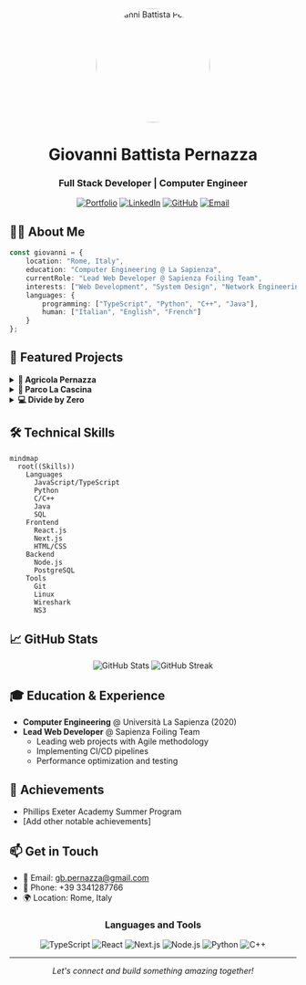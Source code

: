 
<div align="center">
  <img src="https://avatars.githubusercontent.com/nannipy" alt="Giovanni Battista Pernazza" width="200" style="border-radius: 50%;"/>

  # Giovanni Battista Pernazza
  ### Full Stack Developer | Computer Engineer

  [![Portfolio](https://img.shields.io/badge/Portfolio-000000?style=for-the-badge&logo=About.me&logoColor=white)](https://your-website-url.com)
  [![LinkedIn](https://img.shields.io/badge/LinkedIn-0077B5?style=for-the-badge&logo=linkedin&logoColor=white)](https://linkedin.com/in/your-profile)
  [![GitHub](https://img.shields.io/badge/GitHub-100000?style=for-the-badge&logo=github&logoColor=white)](https://github.com/nannipy)
  [![Email](https://img.shields.io/badge/Email-D14836?style=for-the-badge&logo=gmail&logoColor=white)](mailto:gb.pernazza@gmail.com)
</div>

## 👨‍💻 About Me

```typescript
const giovanni = {
    location: "Rome, Italy",
    education: "Computer Engineering @ La Sapienza",
    currentRole: "Lead Web Developer @ Sapienza Foiling Team",
    interests: ["Web Development", "System Design", "Network Engineering"],
    languages: {
        programming: ["TypeScript", "Python", "C++", "Java"],
        human: ["Italian", "English", "French"]
    }
};
```

## 🚀 Featured Projects

<details>
<summary><b>🌾 Agricola Pernazza</b></summary>

A modern web application for a family-owned farm in Amelia, Italy.
- **Tech Stack:** React.js, Next.js
- **Features:** Product ordering, Event management, Farm information
- [View Project](https://github.com/nannipy/agricola-pernazza)
</details>

<details>
<summary><b>🌿 Parco La Cascina</b></summary>

E-commerce platform for an agricultural business in Varese.
- **Tech Stack:** React.js, Tailwind CSS, EmailJS
- **Features:** Product showcase, Online ordering, Contact system
- [View Project](https://github.com/nannipy/parcolacascina)
</details>

<details>
<summary><b>💻 Divide by Zero</b></summary>

Community platform for tech enthusiasts.
- **Tech Stack:** HTML, CSS, JavaScript, PHP, MySQL
- **Features:** User authentication, Public/Private sections
- [View Project](https://github.com/nannipy/divide-by-zero)
</details>

## 🛠️ Technical Skills

```mermaid
mindmap
  root((Skills))
    Languages
      JavaScript/TypeScript
      Python
      C/C++
      Java
      SQL
    Frontend
      React.js
      Next.js
      HTML/CSS
    Backend
      Node.js
      PostgreSQL
    Tools
      Git
      Linux
      Wireshark
      NS3
```

## 📈 GitHub Stats

<div align="center">
  <img src="https://github-readme-stats.vercel.app/api?username=nannipy&show_icons=true&theme=dracula" alt="GitHub Stats" />
  <img src="https://github-readme-streak-stats.herokuapp.com/?user=nannipy&theme=dracula" alt="GitHub Streak" />
</div>

## 🎓 Education & Experience

- **Computer Engineering** @ Università La Sapienza (2020)
- **Lead Web Developer** @ Sapienza Foiling Team
  - Leading web projects with Agile methodology
  - Implementing CI/CD pipelines
  - Performance optimization and testing

## 🌟 Achievements

- Phillips Exeter Academy Summer Program
- [Add other notable achievements]

## 📫 Get in Touch

- 📧 Email: gb.pernazza@gmail.com
- 📱 Phone: +39 3341287766
- 🌍 Location: Rome, Italy

<div align="center">

### Languages and Tools

![TypeScript](https://img.shields.io/badge/-TypeScript-3178C6?style=flat-square&logo=typescript&logoColor=white)
![React](https://img.shields.io/badge/-React-61DAFB?style=flat-square&logo=react&logoColor=black)
![Next.js](https://img.shields.io/badge/-Next.js-000000?style=flat-square&logo=next.js&logoColor=white)
![Node.js](https://img.shields.io/badge/-Node.js-339933?style=flat-square&logo=node.js&logoColor=white)
![Python](https://img.shields.io/badge/-Python-3776AB?style=flat-square&logo=python&logoColor=white)
![C++](https://img.shields.io/badge/-C++-00599C?style=flat-square&logo=c%2B%2B&logoColor=white)

---

<i>Let's connect and build something amazing together!</i>

</div>
